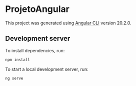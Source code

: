 # ProjetoAngular

This project was generated using [Angular CLI](https://github.com/angular/angular-cli) version 20.2.0.

## Development server

To install dependencies, run:

```bash
npm install
```

To start a local development server, run:

```bash
ng serve
```
